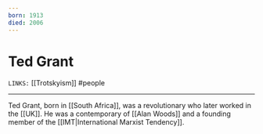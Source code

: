 ```yaml
---
born: 1913
died: 2006
---
```

# Ted Grant
`LINKS:` [[Trotskyism]]
#people 

---
Ted Grant, born in [[South Africa]], was a revolutionary who later worked in the [[UK]]. He was a contemporary of [[Alan Woods]] and a founding member of the [[IMT|International Marxist Tendency]]. 